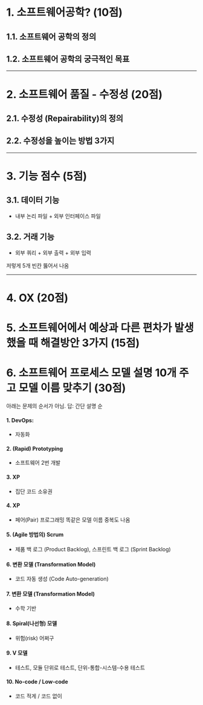 # 1. 소프트웨어공학? (10점)
## 1.1. 소프트웨어 공학의 정의
## 1.2. 소프트웨어 공학의 궁극적인 목표

---
# 2. 소프트웨어 품질 - 수정성 (20점)
## 2.1. 수정성 (Repairability)의 정의
## 2.2. 수정성을 높이는 방법 3가지

---
# 3. 기능 점수 (5점)
## 3.1. 데이터 기능
- 내부 논리 파일 + 외부 인터페이스 파일
## 3.2. 거래 기능
- 외부 쿼리 + 외부 출력 + 외부 입력

저렇게 5개 빈칸 뚫어서 나옴

---
# 4. OX (20점)

# 5. 소프트웨어에서 예상과 다른 편차가 발생했을 때 해결방안 3가지 (15점)

# 6. 소프트웨어 프로세스 모델 설명 10개 주고 모델 이름 맞추기 (30점)

아래는 문제의 순서가 아님. 
답: 간단 설명 순

#### 1. DevOps:
- 자동화
#### 2. (Rapid) Prototyping
- 소프트웨어 2번 개발
#### 3. XP
- 집단 코드 소유권
#### 4. XP
- 페어(Pair) 프로그래밍
똑같은 모델 이름 중복도 나옴
#### 5. (Agile 방법의) Scrum
- 제품 백 로그 (Product Backlog), 스프린트 백 로그 (Sprint Backlog)
#### 6. 변환 모델 (Transformation Model)
- 코드 자동 생성 (Code Auto-generation)
#### 7. 변환 모델 (Transformation Model)
- 수학 기반
#### 8. Spiral(나선형) 모델
- 위험(risk) 어쩌구
#### 9. V 모델
- 테스트, 모듈 단위로 테스트, 단위-통합-시스템-수용 테스트
#### 10. No-code / Low-code
- 코드 적게 / 코드 없이